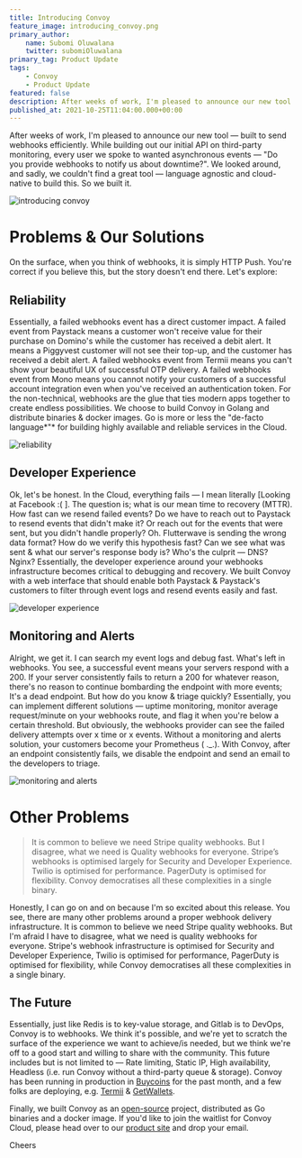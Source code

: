 ```yaml
---
title: Introducing Convoy
feature_image: introducing_convoy.png
primary_author:
    name: Subomi Oluwalana
    twitter: subomiOluwalana
primary_tag: Product Update
tags:
    - Convoy
    - Product Update
featured: false
description: After weeks of work, I'm pleased to announce our new tool — built to send webhooks efficiently. While building out our initial API on third-party monitoring, every user we spoke to wanted asynchronous events — "Do you provide webhooks to notify us about downtime?". We...
published_at: 2021-10-25T11:04:00.000+00:00
---
```


After weeks of work, I'm pleased to announce our new tool — built to send webhooks efficiently. While building out our initial API on third-party monitoring, every user we spoke to wanted asynchronous events — "Do you provide webhooks to notify us about downtime?". We looked around, and sadly, we couldn't find a great tool — language agnostic and cloud-native to build this. So we built it.

![introducing convoy](../../blog-assets/introducing_convoy.png)

# Problems & Our Solutions

On the surface, when you think of webhooks, it is simply HTTP Push. You're correct if you believe this, but the story doesn't end there. Let's explore:

## Reliability

Essentially, a failed webhooks event has a direct customer impact. A failed event from Paystack means a customer won't receive value for their purchase on Domino's while the customer has received a debit alert. It means a Piggyvest customer will not see their top-up, and the customer has received a debit alert. A failed webhooks event from Termii means you can't show your beautiful UX of successful OTP delivery. A failed webhooks event from Mono means you cannot notify your customers of a successful account integration even when you've received an authentication token. For the non-technical, webhooks are the glue that ties modern apps together to create endless possibilities. We choose to build Convoy in Golang and distribute binaries & docker images. Go is more or less the "de-facto language*"* for building highly available and reliable services in the Cloud.

![reliability](../../blog-assets/reliability.jpeg)

## Developer Experience

Ok, let's be honest. In the Cloud, everything fails — I mean literally [Looking at Facebook :( ]. The question is; what is our mean time to recovery (MTTR). How fast can we resend failed events? Do we have to reach out to Paystack to resend events that didn't make it? Or reach out for the events that were sent, but you didn't handle properly? Oh. Flutterwave is sending the wrong data format? How do we verify this hypothesis fast? Can we see what was sent & what our server's response body is? Who's the culprit — DNS? Nginx? Essentially, the developer experience around your webhooks infrastructure becomes critical to debugging and recovery. We built Convoy with a web interface that should enable both Paystack & Paystack's customers to filter through event logs and resend events easily and fast.

![developer experience](../../blog-assets/developer_experience.png)

## Monitoring and Alerts

Alright, we get it. I can search my event logs and debug fast. What's left in webhooks. You see, a successful event means your servers respond with a 200. If your server consistently fails to return a 200 for whatever reason, there's no reason to continue bombarding the endpoint with more events; It's a dead endpoint. But how do you know & triage quickly? Essentially, you can implement different solutions — uptime monitoring, monitor average request/minute on your webhooks route, and flag it when you're below a certain threshold. But obviously, the webhooks provider can see the failed delivery attempts over x time or x events. Without a monitoring and alerts solution, your customers become your Prometheus ( .\_.). With Convoy, after an endpoint consistently fails, we disable the endpoint and send an email to the developers to triage.

![monitoring and alerts](../../blog-assets/monitoring-and-alerts.png)

# Other Problems

> It is common to believe we need Stripe quality webhooks. But I disagree, what we need is Quality webhooks for everyone. Stripe’s webhooks is optimised largely for Security and Developer Experience. Twilio is optimised for performance. PagerDuty is optimised for flexibility. Convoy democratises all these complexities in a single binary.

Honestly, I can go on and on because I'm so excited about this release. You see, there are many other problems around a proper webhook delivery infrastructure. It is common to believe we need Stripe quality webhooks. But I'm afraid I have to disagree, what we need is quality webhooks for everyone. Stripe's webhook infrastructure is optimised for Security and Developer Experience, Twilio is optimised for performance, PagerDuty is optimised for flexibility, while Convoy democratises all these complexities in a single binary.

## The Future

Essentially, just like Redis is to key-value storage, and Gitlab is to DevOps, Convoy is to webhooks. We think it's possible, and we're yet to scratch the surface of the experience we want to achieve/is needed, but we think we're off to a good start and willing to share with the community. This future includes but is not limited to — Rate limiting, Static IP, High availability, Headless (i.e. run Convoy without a third-party queue & storage). Convoy has been running in production in [Buycoins](https://buycoins.africa/) for the past month, and a few folks are deploying, e.g. [Termii](https://termii.com/) & [GetWallets](https://www.getwallets.co/).

Finally, we built Convoy as an [open-source](https://github.com/frain-dev/convoy) project, distributed as Go binaries and a docker image. If you'd like to join the waitlist for Convoy Cloud, please head over to our [product site](https://getconvoy.io/) and drop your email.

Cheers
